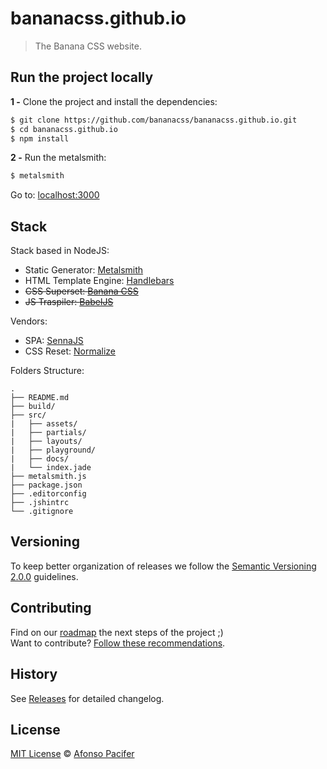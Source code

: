 # bananacss.github.io

> The Banana CSS website.

## Run the project locally

**1 -** Clone the project and install the dependencies:

```sh
$ git clone https://github.com/bananacss/bananacss.github.io.git
$ cd bananacss.github.io
$ npm install
```

**2 -** Run the metalsmith:

```sh
$ metalsmith
```

Go to: [localhost:3000](http://localhost:3000/)
## Stack

Stack based in NodeJS:

- Static Generator: [Metalsmith](http://www.metalsmith.io/)
- HTML Template Engine: [Handlebars](http://handlebarsjs.com/)
- <s>CSS Superset: [Banana CSS](https://github.com/bananacss/bananacss.github.io)</s>
- <s>JS Traspiler: [BabelJS](https://babeljs.io/)</s>

Vendors:

- SPA: [SennaJS]()
- CSS Reset: [Normalize](https://necolas.github.io/normalize.css/)

Folders Structure:

	.
	├── README.md
	├── build/
	├── src/
	|   ├── assets/
	|   ├── partials/
	|   ├── layouts/
	|   ├── playground/
	|   ├── docs/
	|   └── index.jade
	├── metalsmith.js
	├── package.json
	├── .editorconfig
	├── .jshintrc
	└── .gitignore

## Versioning

To keep better organization of releases we follow the [Semantic Versioning 2.0.0](http://semver.org/) guidelines.

## Contributing

Find on our [roadmap](https://github.com/bananacss/bananacss.github.io/issues/1) the next steps of the project ;)
<br>
Want to contribute? [Follow these recommendations](https://github.com/bananacss/bananacss.github.io/blob/master/CONTRIBUTING.md).

## History

See [Releases](https://github.com/bananacss/bananacss.github.io/releases) for detailed changelog.

## License

[MIT License](https://github.com/bananacss/bananacss.github.io/blob/master/LICENSE.md) © [Afonso Pacifer](http://afonsopacifer.com/)
